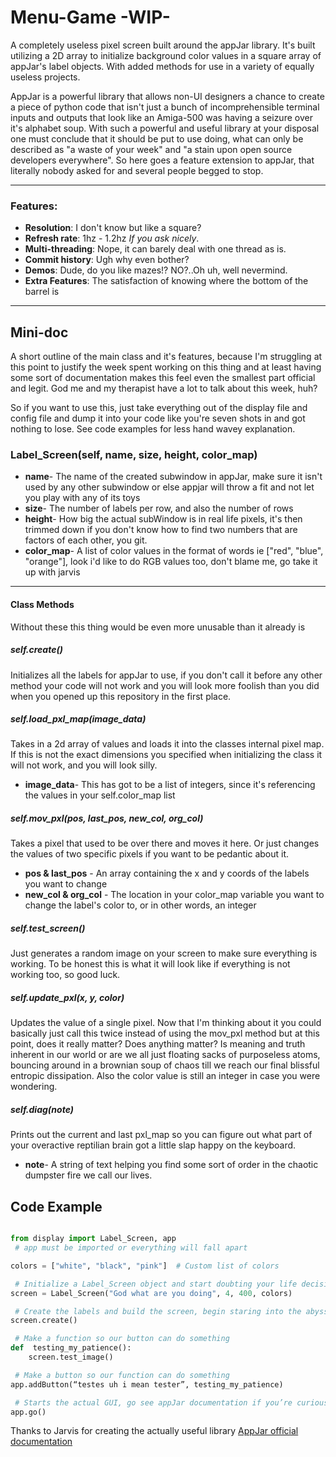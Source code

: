 # Menu-Game -WIP-
A completely useless pixel screen built around the appJar library. It's built utilizing a 2D array to initialize background color values in a square array of  appJar's label objects. With added methods for use in a variety of equally useless projects. 

AppJar is a powerful library that allows non-UI designers a chance to create a piece of python code that isn't just a bunch of incomprehensible terminal inputs and outputs that look like an Amiga-500 was having a seizure over it's alphabet soup. With such a powerful and useful library at your disposal one must conclude that it should be put to use doing, what can only be described as "a waste of your week" and "a stain upon open source developers everywhere". So here goes a feature extension to appJar, that literally nobody asked for and several people begged to stop.  

------------------------------------------------

### Features:
- **Resolution**: I don't know but like a square? 
- **Refresh rate**: 1hz - 1.2hz *If you ask nicely*.
- **Multi-threading**: Nope, it can barely deal with one thread as is. 
- **Commit history**: Ugh why even bother? 
- **Demos**: Dude, do you like mazes!? NO?..Oh uh, well nevermind. 
- **Extra Features**: The satisfaction of knowing where the bottom of the barrel is


-------------------------------------------------


## Mini-doc 
A short outline of the main class and it's features, because I'm struggling at this point to justify the week spent working on this thing and at least having some sort of documentation makes this feel even the smallest part official and legit. God me and my therapist have a lot to talk about this week, huh?


So if you want to use this, just take everything out of the display file and config file and dump it into your code like you're seven shots in and got nothing to lose.
See code examples for less hand wavey explanation.  


### Label_Screen(self, name, size, height, color_map)
- **name**- The name of the created subwindow in appJar, make sure it isn't used by any other subwindow or else appjar will throw a fit and not let you play with any of its toys
- **size**- The number of labels per row, and also the number of rows  
- **height**- How big the actual subWindow is in real life pixels, it's then trimmed down if you don't know how to find two numbers that are factors of each other, you git.
- **color_map**- A list of color values in the format of words ie \["red", "blue", "orange"\], look i'd like to do RGB values too, don't blame me, go take it up with jarvis


-------------------------------------------------


#### Class Methods
Without these this thing would be even more unusable than it already is

##### self.create()
Initializes all the labels for appJar to use, if you don't call it before any other method your code will not work and you will look more foolish than you did when you opened up this repository in the first place.


##### self.load_pxl_map(image_data)
Takes in a 2d array of values and loads it into the classes internal pixel map. If this is not the exact dimensions you specified when initializing the class it will not work, and you will look silly.
- **image_data**- This has got to be a list of integers, since it's referencing the values in your self.color_map list


##### self.mov_pxl(pos, last_pos, new_col, org_col)
Takes a pixel that used to be over there and moves it here. Or just changes the values of two specific pixels if you want to be pedantic about it.
- **pos & last_pos** - An array containing the x and y coords of the labels you want to change
- **new_col & org_col** - The location in your color_map variable you want to change the label's color to, or in other words, an integer


##### self.test_screen() 
Just generates a random image on your screen to make sure everything is working.
To be honest this is what it will look like if everything is not working too, so good luck.


##### self.update_pxl(x, y, color)
Updates the value of a single pixel. Now that I'm thinking about it you could basically just call this twice instead of using the mov_pxl method but at this point, does it really matter? Does anything matter? Is meaning and truth inherent in our world or are we all just floating sacks of purposeless atoms, bouncing around in a brownian soup of chaos till we reach our final blissful entropic dissipation. Also the color value is still an integer in case you were wondering.



##### self.diag(note)
Prints out the current and last pxl_map so you can figure out what part of your overactive reptilian brain got a little slap happy on the keyboard. 
- **note**- A string of text helping you find some sort of order in the chaotic dumpster fire we call our lives.


## Code Example
 
```python

from display import Label_Screen, app  
 # app must be imported or everything will fall apart

colors = ["white", "black", "pink"]  # Custom list of colors

 # Initialize a Label_Screen object and start doubting your life decisions
screen = Label_Screen("God what are you doing", 4, 400, colors)

 # Create the labels and build the screen, begin staring into the abyss
screen.create()  

 # Make a function so our button can do something
def  testing_my_patience():
    screen.test_image()	

 # Make a button so our function can do something
app.addButton(“testes uh i mean tester”, testing_my_patience)

 # Starts the actual GUI, go see appJar documentation if you’re curious
app.go()

```
Thanks to Jarvis for creating the actually useful library
[AppJar official documentation](appjar.info "A much better use of your time")
